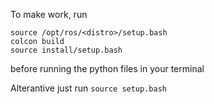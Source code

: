 To make work, run 
```
source /opt/ros/<distro>/setup.bash
colcon build
source install/setup.bash
```
before running the python files in your terminal

Alterantive just run `source setup.bash`
